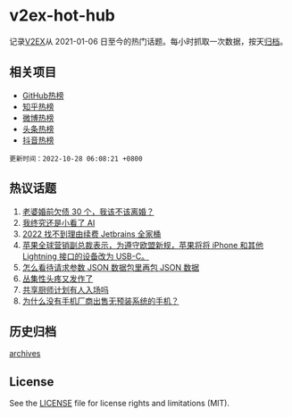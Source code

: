 # v2ex-hot-hub

 记录[V2EX](https://www.v2ex.com/)从 2021-01-06 日至今的热门话题。每小时抓取一次数据，按天[归档](archives)。
 
 ## 相关项目

- [GitHub热榜](https://github.com/lonnyzhang423/github-hot-hub)
- [知乎热榜](https://github.com/lonnyzhang423/zhihu-hot-hub)
- [微博热榜](https://github.com/lonnyzhang423/weibo-hot-hub)
- [头条热榜](https://github.com/lonnyzhang423/toutiao-hot-hub)
- [抖音热榜](https://github.com/lonnyzhang423/douyin-hot-hub)


 `更新时间：2022-10-28 06:08:21 +0800`

## 热议话题

1. [老婆婚前欠债 30 个，我该不该离婚？](https://www.v2ex.com/t/890304)
1. [我终究还是小看了 AI](https://www.v2ex.com/t/890250)
1. [2022 找不到理由续费 Jetbrains 全家桶](https://www.v2ex.com/t/890315)
1. [苹果全球营销副总裁表示，为遵守欧盟新规，苹果将将 iPhone 和其他 Lightning 接口的设备改为 USB-C。](https://www.v2ex.com/t/890242)
1. [怎么看待请求参数 JSON 数据包里再包 JSON 数据](https://www.v2ex.com/t/890284)
1. [丛集性头疼又发作了](https://www.v2ex.com/t/890279)
1. [共享厨师计划有人入场吗](https://www.v2ex.com/t/890349)
1. [为什么没有手机厂商出售无预装系统的手机？](https://www.v2ex.com/t/890465)

## 历史归档

[archives](archives)

## License

See the [LICENSE](LICENSE) file for license rights and limitations (MIT).
